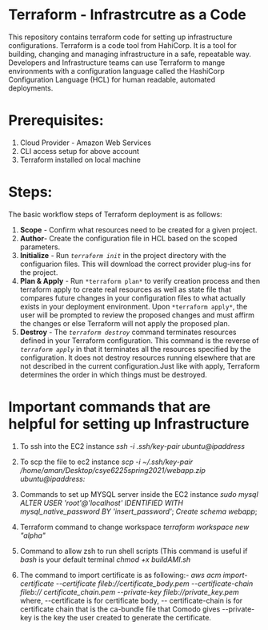 # Terraform - Infrastrcutre as a Code
This repository contains terraform code for setting up infrastructure configurations. Terraform is a code tool from HahiCorp. It is a tool for building, changing and managing infrastructure in a safe, repeatable way. Developers and Infrastructure teams can use Terraform to mange environments with a configuration language called the HashiCorp Configuration Language (HCL) for human readable, automated deployments.

# Prerequisites:

1. Cloud Provider - Amazon Web Services
2. CLI access setup for above account
3. Terraform installed on local machine
   
# Steps:

The basic workflow steps of Terraform deployment is as follows:

1. **Scope** - Confirm what resources need to be created for a given project.
2. **Author**- Create the configuration file in HCL based on the scoped parameters.
3. **Initialize** - Run *`terraform init`*  in the project directory with the configuarion files. This will download the correct provider plug-ins for the project.
4. **Plan & Apply** - Run `*terraform plan*` to verify creation process and then terraform apply to create real resources as well as state file that compares future changes in your configuration files to what actually exists in your deployment environment. Upon `*terraform apply*`, the user will be prompted to review the proposed changes and must affirm the changes or else Terraform will not apply the proposed plan.
5. **Destroy** - The *`terraform destroy`* command terminates resources defined in your Terraform configuration. This command is the reverse of *`terraform apply`* in that it terminates all the resources specified by the configuration. It does not destroy resources running elsewhere that are not described in the current configuration.Just like with apply, Terraform determines the order in which things must be destroyed.

# Important commands that are helpful for setting up Infrastructure

1. To ssh into the EC2 instance
*ssh -i .ssh/key-pair ubuntu@ipaddress*

2. To scp the file to ec2 instance
*scp -i ~/.ssh/key-pair /home/aman/Desktop/csye6225spring2021/webapp.zip ubuntu@ipaddress:*


3. Commands to set up MYSQL server inside the EC2 instance
    *sudo mysql*
    *ALTER USER 'root'@'localhost' IDENTIFIED WITH mysql_native_password BY 'insert_password'*;
    *Create schema webapp*;

4. Terraform command to change workspace
   *terraform workspace new "alpha"*

5. Command to allow zsh to run shell scripts (This command is useful if *bash* is your default terminal
   *chmod +x buildAMI.sh*

6. The command to import certificate is as following:-
   *aws acm import-certificate --certificate fileb://certificate_body.pem --certificate-chain fileb:// certificate_chain.pem --private-key fileb://private_key.pem* 
    where,
    --certificate is for certificate body,
    -- certificate-chain is for certificate chain that is the ca-bundle file that Comodo gives
    --private-key is the key the user created to generate the certificate.
